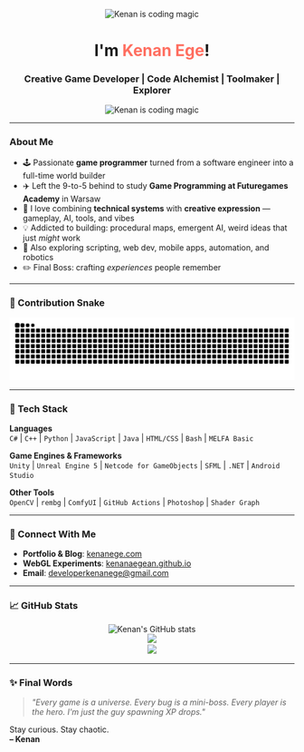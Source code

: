 <p align="center">
  <img src="https://media0.giphy.com/media/v1.Y2lkPTc5MGI3NjExb2Mwd21maGo5YzRxNGJ2azFsdms5Ym9jaW03bmx6dWVuYXh0ZHoxdyZlcD12MV9pbnRlcm5hbF9naWZfYnlfaWQmY3Q9Zw/xTiIzJSKB4l7xTouE8/giphy.gif" width="480" alt="Kenan is coding magic">
</p>
<h1 align="center">I'm <span style="color:#ff6f61;">Kenan Ege</span>!</h1>
<h3 align="center">Creative Game Developer | Code Alchemist | Toolmaker | Explorer</h3>

<p align="center">
  <img src="https://media4.giphy.com/media/v1.Y2lkPTc5MGI3NjExcGhyMWZxczVpODVjb3hjd3JocmU2NDZxdnRjbXp2cXE5OTNvdWp2ZyZlcD12MV9pbnRlcm5hbF9naWZfYnlfaWQmY3Q9Zw/oYQ9HRm5Mo7VXeMNVR/giphy.gif" width="333" alt="Kenan is coding magic">
</p>

---

### About Me

- 🕹️ Passionate **game programmer** turned from a software engineer into a full-time world builder  
- ✈️ Left the 9-to-5 behind to study **Game Programming at Futuregames Academy** in Warsaw  
- 🎨 I love combining **technical systems** with **creative expression** — gameplay, AI, tools, and vibes  
- 💡 Addicted to building: procedural maps, emergent AI, weird ideas that just *might* work  
- 🧪 Also exploring scripting, web dev, mobile apps, automation, and robotics  
- ✏️ Final Boss: crafting *experiences* people remember

---

### 🐍 Contribution Snake

![Snake animation](dist/github-contribution-grid-snake.svg)


<!--
---

### 🎮 Featured Game Projects

| Project | Description | Tech Stack | Live Demo |
|---------|-------------|------------|-----------|
| **[Lord of the Horde](https://kenanaegean.github.io/Lord-Of-The-Horde/)** | Roguelike horde-survival game with XP, upgrades, AI swarms, and chaos | Unity, C#, ScriptableObjects | [Play WebGL](https://kenanaegean.github.io/Lord-Of-The-Horde/) |
| **[No Need For Speed](https://github.com/KenanAegean/No-Need-For-Speed)** | Multiplayer racing with Unity Netcode — low stakes, big fun | Unity, C#, NGO | [Try Game](https://kenanaegean.github.io/No-Need-For-Speed/) |
| **[Snake Game: C++ Edition](https://github.com/KenanAegean/Snake-Game-Cpp)** | Minimalist C++ version of the classic snake with no engine | C++, SDL | — |
| **[Snake Game: Unreal Edition](https://github.com/KenanAegean/Snake-Game-Unreal)** | 3D snake remake in UE5, tail logic, food system, and cool vibes | Unreal Engine 5, C++, Blueprints | — |
| **[Pixel Art Generator](https://github.com/KenanAegean/PixelArt-Maker)** | Converts real photos into pixel avatars using OpenCV and rembg | Python, OpenCV, rembg | — |

---

### ⚙️ Beyond Games – Tools & Tech Projects

| Project | Description | Tech & Languages |
|---------|-------------|------------------|
| **[Steam Screenshot Sorter](https://github.com/KenanAegean/Steam-Screenshot-Tool)** | Sorts your Steam screenshots by game, logs missing titles | Python, SteamGridDB API, Tkinter |
| **[Linux Lab Script](https://github.com/KenanAegean/Operating-System-Bash-Lab)** | Automates filesystem tasks, permissions, and OS-level operations | Bash |
| **[MTG Deck Helper](https://github.com/KenanAegean/MTG-Deck-Helper)** | Interactive JS web app to build & play Magic: The Gathering decks | JavaScript, HTML, SCSS |
| **[Android Stadium Info App](https://github.com/KenanAegean/Euro2022StadiumInfo)** | Mobile app showing World Cup 2022 stadiums info | Java, Android Studio |
| **[Windows Note Editor](https://github.com/KenanAegean/NoteApp-CSharp)** | Windows Forms note-taking app with save/load support | C#, .NET |
| **[Robotic Arm Simulator](https://github.com/KenanAegean/Mitsubishi-Robot-Code)** | MELFA Basic project to simulate robotic gripper movement | MELFA Basic |

---



### 🔬 Algorithms & AI Experiments

- **Pattern Search Benchmarks** – Sunday, KMP, Rabin-Karp, FSM and others (C++)  
- **Roman Numeral Converter**, Array Rotation, Sorting practice (C++/C#)  
- **Hackathon Project: A.I.S.T.** – An AI-based sports tracker built collaboratively  
- **Image Cropping & Face Detection** – Haar Cascades + custom image placement logic

-->

---

### 🧰 Tech Stack

**Languages**  
`C#` | `C++` | `Python` | `JavaScript` | `Java` | `HTML/CSS` | `Bash` | `MELFA Basic`

**Game Engines & Frameworks**  
`Unity` | `Unreal Engine 5` | `Netcode for GameObjects` | `SFML` | `.NET` | `Android Studio`

**Other Tools**  
`OpenCV` | `rembg` | `ComfyUI` | `GitHub Actions` | `Photoshop` | `Shader Graph`

---

### 📡 Connect With Me

- **Portfolio & Blog**: [kenanege.com](https://kenanege.com)  
- **WebGL Experiments**: [kenanaegean.github.io](https://kenanaegean.github.io/)  
- **Email**: [developerkenanege@gmail.com](mailto:developerkenanege@gmail.com)

---

### 📈 GitHub Stats

<p align="center">
  <img src="https://github-readme-stats.vercel.app/api?username=KenanAegean&show_icons=true&theme=radical&hide_border=true" alt="Kenan's GitHub stats" />
  <br>
  <img src="https://github-readme-streak-stats.herokuapp.com/?user=KenanAegean&theme=radical&hide_border=true" />
  <br>
  <img src="https://github-profile-summary-cards.vercel.app/api/cards/profile-details?username=KenanAegean&theme=radical" />
</p>

---

### ✨ Final Words

> *"Every game is a universe. Every bug is a mini-boss. Every player is the hero. I'm just the guy spawning XP drops."*

Stay curious. Stay chaotic.  
**– Kenan**
